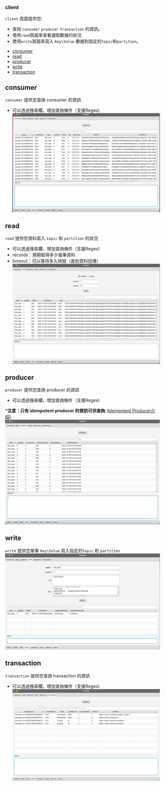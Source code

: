 ### client

`client` 頁面提供您:
* 查詢 `consumer` `producer` `transaction` 的資訊。
* 使用`read`頁面來查看讀取數據的狀況
* 使用`write`頁面來寫入 `Key\Value` 數據到指定的`topic`和`partition`。

- [consumer](#consumer)
- [read](#read)
- [producer](#producer)
- [write](#write)
- [transaction](#transaction)

## consumer
`consumer` 提供您查詢 consumer 的資訊
* 可以透過搜尋欄，增加查詢條件（支援Regex) 
![client_consumer](client_consumer.png)

## read
`read` 提供您資料寫入 `topic` 和 `partition` 的狀況
* 可以透過搜尋欄，增加查詢條件（支援Regex)
* records：預期取得多少幾筆資料
* timeout：可以等待多久時間（直到資料回傳）
![client_read](client_read.png)

## producer

`producer` 提供您查詢 producer 的資訊
* 可以透過搜尋欄，增加查詢條件（支援Regex)

***注意：只有 idempotent producer 的資訊可供查詢** ([Idempotent Producer介紹](https://kafka.apache.org/documentation/#producerconfigs_enable.idempotence))
![client_producer](client_producer.png)

## write
`write` 提供您單筆 `Key\Value` 寫入指定的`topic` 和 `partition`
![client_producer](client_write.png)

## transaction
`transaction` 提供您查詢 transaction 的資訊
* 可以透過搜尋欄，增加查詢條件（支援Regex)
![client_transaction](client_transaction.png)